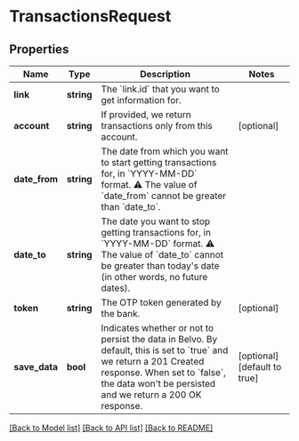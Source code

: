 # TransactionsRequest

## Properties
Name | Type | Description | Notes
------------ | ------------- | ------------- | -------------
**link** | **string** | The &#x60;link.id&#x60; that you want to get information for. | 
**account** | **string** | If provided, we return transactions only from this account. | [optional] 
**date_from** | **string** | The date from which you want to start getting transactions for, in &#x60;YYYY-MM-DD&#x60; format.   ⚠️ The value of &#x60;date_from&#x60; cannot be greater than &#x60;date_to&#x60;. | 
**date_to** | **string** | The date you want to stop getting transactions for, in &#x60;YYYY-MM-DD&#x60; format.   ⚠️ The value of &#x60;date_to&#x60; cannot be greater than today&#x27;s date (in other words, no future dates). | 
**token** | **string** | The OTP token generated by the bank. | [optional] 
**save_data** | **bool** | Indicates whether or not to persist the data in Belvo. By default, this is set to &#x60;true&#x60; and we return a 201 Created response.  When set to &#x60;false&#x60;, the data won&#x27;t be persisted and we return a 200 OK response. | [optional] [default to true]

[[Back to Model list]](../../README.md#documentation-for-models) [[Back to API list]](../../README.md#documentation-for-api-endpoints) [[Back to README]](../../README.md)

